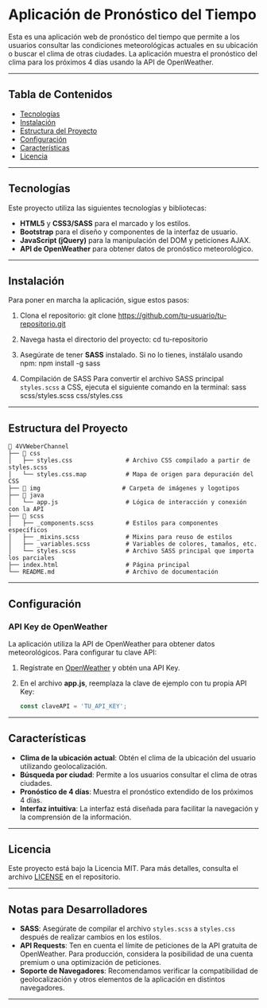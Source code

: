 # Aplicación de Pronóstico del Tiempo

Esta es una aplicación web de pronóstico del tiempo que permite a los usuarios consultar las condiciones meteorológicas actuales en su ubicación o buscar el clima de otras ciudades. La aplicación muestra el pronóstico del clima para los próximos 4 días usando la API de OpenWeather.

---

## Tabla de Contenidos
- [Tecnologías](#-tecnologías)
- [Instalación](#-instalación)
- [Estructura del Proyecto](#-estructura-del-proyecto)
- [Configuración](#-configuración)
- [Características](#-características)
- [Licencia](#-licencia)

---

## Tecnologías

Este proyecto utiliza las siguientes tecnologías y bibliotecas:

- **HTML5** y **CSS3/SASS** para el marcado y los estilos.
- **Bootstrap** para el diseño y componentes de la interfaz de usuario.
- **JavaScript (jQuery)** para la manipulación del DOM y peticiones AJAX.
- **API de OpenWeather** para obtener datos de pronóstico meteorológico.

---

## Instalación

Para poner en marcha la aplicación, sigue estos pasos:

1. Clona el repositorio:
   git clone https://github.com/tu-usuario/tu-repositorio.git
   
2. Navega hasta el directorio del proyecto:
   cd tu-repositorio
   
3. Asegúrate de tener **SASS** instalado. Si no lo tienes, instálalo usando npm:
   npm install -g sass
   
4. Compilación de SASS
Para convertir el archivo SASS principal `styles.scss` a CSS, ejecuta el siguiente comando en la terminal:
sass scss/styles.scss css/styles.css

---

## Estructura del Proyecto

```
📁 4VVWeberChannel
├── 📁 css
│   ├── styles.css               # Archivo CSS compilado a partir de styles.scss
│   └── styles.css.map           # Mapa de origen para depuración del CSS
├── 📁 img                       # Carpeta de imágenes y logotipos
├── 📁 java
│   └── app.js                   # Lógica de interacción y conexión con la API
├── 📁 scss
│   ├── _components.scss         # Estilos para componentes específicos
│   ├── _mixins.scss             # Mixins para reuso de estilos
│   ├── _variables.scss          # Variables de colores, tamaños, etc.
│   └── styles.scss              # Archivo SASS principal que importa los parciales
├── index.html                   # Página principal
└── README.md                    # Archivo de documentación
```

---

## Configuración

### API Key de OpenWeather
La aplicación utiliza la API de OpenWeather para obtener datos meteorológicos. Para configurar tu clave API:

1. Regístrate en [OpenWeather](https://openweathermap.org/) y obtén una API Key.
2. En el archivo **app.js**, reemplaza la clave de ejemplo con tu propia API Key:

   ```javascript
   const claveAPI = 'TU_API_KEY';
   ```

---

## Características

- **Clima de la ubicación actual**: Obtén el clima de la ubicación del usuario utilizando geolocalización.
- **Búsqueda por ciudad**: Permite a los usuarios consultar el clima de otras ciudades.
- **Pronóstico de 4 días**: Muestra el pronóstico extendido de los próximos 4 días.
- **Interfaz intuitiva**: La interfaz está diseñada para facilitar la navegación y la comprensión de la información.

---

## Licencia

Este proyecto está bajo la Licencia MIT. Para más detalles, consulta el archivo [LICENSE](LICENSE) en el repositorio.

---

## Notas para Desarrolladores

- **SASS**: Asegúrate de compilar el archivo `styles.scss` a `styles.css` después de realizar cambios en los estilos.
- **API Requests**: Ten en cuenta el límite de peticiones de la API gratuita de OpenWeather. Para producción, considera la posibilidad de una cuenta premium o una optimización de peticiones.
- **Soporte de Navegadores**: Recomendamos verificar la compatibilidad de geolocalización y otros elementos de la aplicación en distintos navegadores.

---

